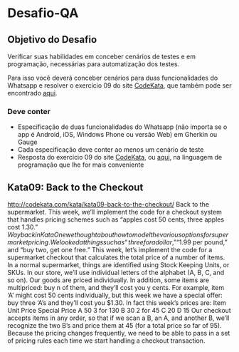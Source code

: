 # Desafio-QA

## Objetivo do Desafio

Verificar suas habilidades em conceber cenários de testes e em programação, necessárias para automatização dos testes.

Para isso você deverá conceber cenários para duas funcionalidades do Whatsapp e resolver o exercício 09 do site [CodeKata](http://www.codekata.com), que também pode ser encontrado [aqui](Kata09.md).

### Deve conter ###

* Especificação de duas funcionalidades do Whatsapp (não importa se o app é Android, iOS, Windows Phone ou versão Web) em Gherkin ou Gauge
* Cada especificação deve conter ao menos um cenário de teste
* Resposta do exercício 09 do site [CodeKata](http://www.codekata.com), ou [aqui](Kata09.md), na linguagem de programação que lhe for mais conveniente

## Kata09: Back to the Checkout
http://codekata.com/kata/kata09-back-to-the-checkout/
Back to the supermarket. This week, we’ll implement the code for a checkout system that handles pricing schemes such as “apples cost 50 cents, three apples cost $1.30.”
Way back in KataOne we thought about how to model the various options for supermarket pricing. We looked at things such as “three for a dollar,” “$1.99 per pound,” and “buy two, get one free.”
This week, let’s implement the code for a supermarket checkout that calculates the total price of a number of items. In a normal supermarket, things are identified using Stock Keeping Units, or SKUs. In our store, we’ll use individual letters of the alphabet (A, B, C, and so on). Our goods are priced individually. In addition, some items are multipriced: buy n of them, and they’ll cost you y cents. For example, item ‘A’ might cost 50 cents individually, but this week we have a special offer: buy three ‘A’s and they’ll cost you $1.30. In fact this week’s prices are:
Item	Unit Price	Special Price
A	50	3 for 130
B	30	2 for 45
C	20
D	15
Our checkout accepts items in any order, so that if we scan a B, an A, and another B, we’ll recognize the two B’s and price them at 45 (for a total price so far of 95). Because the pricing changes frequently, we need to be able to pass in a set of pricing rules each time we start handling a checkout transaction.

